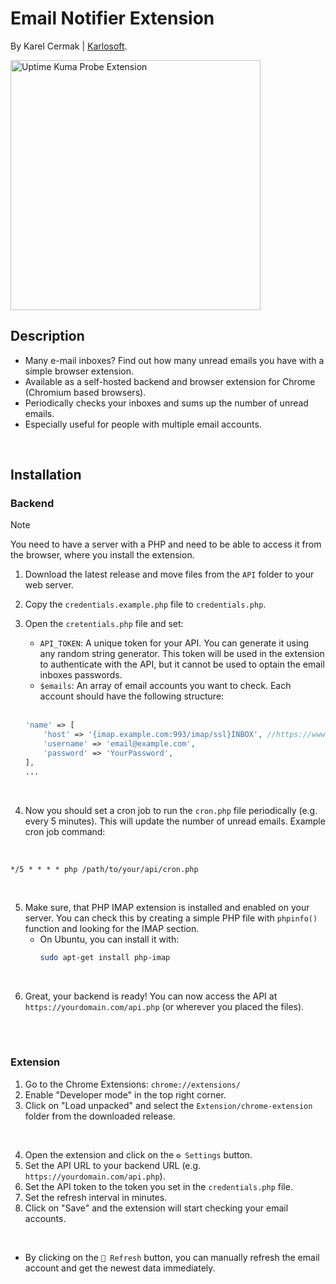 # Email Notifier Extension

By Karel Cermak | [Karlosoft](https://karlosoft.com).

<img src="https://cdn.karlosoft.com/cdn-data/ks/img/emailnotifier/github.png" width="400" alt="Uptime Kuma Probe Extension">

<br>

## Description
- Many e-mail inboxes? Find out how many unread emails you have with a simple browser extension.
- Available as a self-hosted backend and browser extension for Chrome (Chromium based browsers).
- Periodically checks your inboxes and sums up the number of unread emails.
- Especially useful for people with multiple email accounts.

<br>

## Installation
### Backend

> [!NOTE]  
> You need to have a server with a PHP and need to be able to access it from the browser, where you install the extension.

1. Download the latest release and move files from the `API` folder to your web server.
2. Copy the `credentials.example.php` file to `credentials.php`.
3. Open the `cretentials.php` file and set:
   - `API_TOKEN`: A unique token for your API. You can generate it using any random string generator. This token will be used in the extension to authenticate with the API, but it cannot be used to optain the email inboxes passwords.
   - `$emails`: An array of email accounts you want to check. Each account should have the following structure:

   <br>

    ```php
    'name' => [
        'host' => '{imap.example.com:993/imap/ssl}INBOX', //https://www.php.net/manual/en/function.imap-open.php
        'username' => 'email@example.com',
        'password' => 'YourPassword',
    ],
    ...
    ```

<br>

4. Now you should set a cron job to run the `cron.php` file periodically (e.g. every 5 minutes). This will update the number of unread emails. Example cron job command:

<br>

   ```
   */5 * * * * php /path/to/your/api/cron.php
   ```

<br >

5. Make sure, that PHP IMAP extension is installed and enabled on your server. You can check this by creating a simple PHP file with `phpinfo()` function and looking for the IMAP section.
    - On Ubuntu, you can install it with:
      ```bash
      sudo apt-get install php-imap
      ```

<br>

6. Great, your backend is ready! You can now access the API at `https://yourdomain.com/api.php` (or wherever you placed the files).


<br>
<br>

### Extension
1. Go to the Chrome Extensions: `chrome://extensions/`
2. Enable "Developer mode" in the top right corner.
3. Click on "Load unpacked" and select the `Extension/chrome-extension` folder from the downloaded release.

<br>

4. Open the extension and click on the `⚙️ Settings` button.
5. Set the API URL to your backend URL (e.g. `https://yourdomain.com/api.php`).
6. Set the API token to the token you set in the `credentials.php` file.
7. Set the refresh interval in minutes.
8. Click on "Save" and the extension will start checking your email accounts.

<br>

- By clicking on the `🔄 Refresh` button, you can manually refresh the email account and get the newest data immediately.